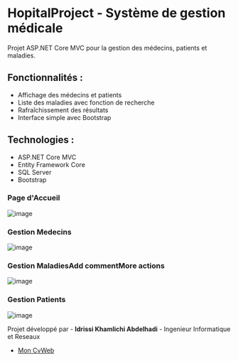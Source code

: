 # HopitalProject - Système de gestion médicale

Projet ASP.NET Core MVC pour la gestion des médecins, patients et maladies.

## Fonctionnalités :
- Affichage des médecins et patients
- Liste des maladies avec fonction de recherche
- Rafraîchissement des résultats
- Interface simple avec Bootstrap

## Technologies :
- ASP.NET Core MVC
- Entity Framework Core
- SQL Server
- Bootstrap

### Page d'Accueil
![image](https://github.com/user-attachments/assets/b592ca09-ff6f-4909-bf32-9f7db2743c79)

### Gestion Medecins
![image](https://github.com/user-attachments/assets/84ef616a-a9b1-4f1e-9877-6fa98d62eba3)

### Gestion MaladiesAdd commentMore actions
![image](https://github.com/user-attachments/assets/ffaedba8-a02d-4e45-a4e7-ef51e7c77317)

### Gestion Patients
![image](https://github.com/user-attachments/assets/212f6e83-5e62-4783-9512-348b43dcb8f1)



Projet développé par - **Idrissi Khamlichi Abdelhadi** - Ingenieur Informatique et Reseaux
-   [Mon CvWeb](https://ik-abdou.vercel.app/)


